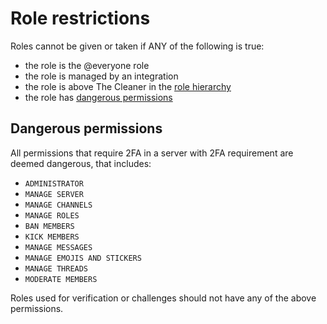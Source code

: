 
# Role restrictions

Roles cannot be given or taken if ANY of the following is true:

- the role is the @everyone role
- the role is managed by an integration
- the role is above The Cleaner in the [role hierarchy](hierarchy.md)
- the role has [dangerous permissions](#dangerous-permissions)


## Dangerous permissions

All permissions that require 2FA in a server with 2FA requirement are deemed
dangerous, that includes:

- `ADMINISTRATOR`
- `MANAGE SERVER`
- `MANAGE CHANNELS`
- `MANAGE ROLES`
- `BAN MEMBERS`
- `KICK MEMBERS`
- `MANAGE MESSAGES`
- `MANAGE EMOJIS AND STICKERS`
- `MANAGE THREADS`
- `MODERATE MEMBERS`

Roles used for verification or challenges should not have any of the above permissions.
